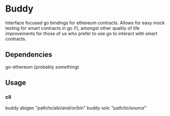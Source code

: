 # Buddy

Interface focused go bindings for ethereum contracts. Allows for easy mock testing for smart contracts in go (!), amongst other quality of life improvements for those of us who prefer to use go to interact with smart contracts.

## Dependencies

go-ethereum (probably something)

## Usage

### cli 

buddy abigen "path/to/abi/and/or/bin"
buddy solc "path/to/source"

